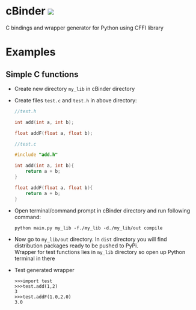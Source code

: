 # cBinder [<img src="https://travis-ci.org/Tetrite/cBinder.svg?branch=master">](https://travis-ci.org/Tetrite/cBinder)

C bindings and wrapper generator for Python using CFFI library

# Examples

## Simple C functions

- Create new directory ```my_lib``` in cBinder directory

- Create files ```test.c``` and ```test.h``` in above directory:

    ```C
    //test.h
    
    int add(int a, int b);
    
    float addF(float a, float b);
    ```
    
    ```C
    //test.c
    
    #include "add.h"
    
    int add(int a, int b){
        return a + b;
    }
    
    float addF(float a, float b){
        return a + b;
    }
    ```

- Open terminal/command prompt in cBinder directory and run following command:

    ```python main.py my_lib -f./my_lib -d./my_lib/out compile```

- Now go to ```my_lib/out``` directory. In ```dist``` directory you will find distribution packages ready to be pushed to PyPi. \
Wrapper for test functions lies in ```my_lib``` directory so open up Python terminal in there

- Test generated wrapper

    ```
    >>>import test
    >>>test.add(1,2)
    3
    >>>test.addF(1.0,2.0)
    3.0
    ```
